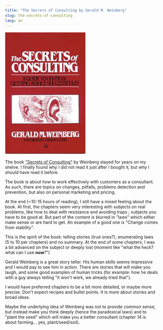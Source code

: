```yaml
---
title: "The Secrets of Consulting by Gerald M. Weinberg"
slug: the-secrets-of-consulting
lang: en
---
```


![Book cover](/assets/images/posts/the-secrets-of-consulting.jpg)

The book ["Secrets of Consulting"](http://www.amazon.com/The-Secrets-Consulting-Getting-Successfully/dp/0932633013/) by Weinberg stayed for years on my shelve.
I finally found why I did not read it just after I bought it, but why I should have read it before.

The book is about how to work effectively with customers as a consultant. As such, there are topics on changes, pitfalls, problems detection and prevention, but also on personal marketing and pricing.

At the end (~10-15 hours of reading), I still have a mixed feeling about the book. At first, the chapters seem very interesting with subjects on real problems, like how to deal with resistance and avoiding traps ; subjects you have to be good at. But part of the content is blurred in "laws" which either make sense or are hard to get. An example of a good one is "Change comes from stability".

This is the spirit of the book: telling stories (true ones?), enumerating laws (5 to 10 per chapters) and no summary. At the end of some chapters, I was a bit advanced on the subject or deeply lost (moment like "what the heck? what can I use **now**?")

Gerald Weinberg is a great story teller. His human skills seems impressive and I would pay to see him in action. There are stories that will make you laugh, and some good examples of human tricks (for example: how he deals with a guy always telling "it won't work, we already tried that").

I would have preferred chapters to be a bit more detailed, or maybe more precise.
Don't expect recipes and bullet points. It is more about stories and broad ideas.

Maybe the underlying idea of Weinberg was not to provide common sense, but instead make you think deeply (hence the paradoxical laws) and to "plant the seed" which will make you a better consultant (chapter 14 is about farming... yes, plant/seed/soil).
